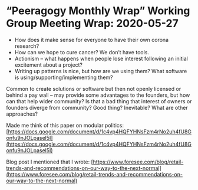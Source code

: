# “Peeragogy Monthly Wrap” Working Group Meeting Wrap: 2020-05-27

* How does it make sense for everyone to have their own corona research?
* How can we hope to cure cancer? We don’t have tools.
* Actionism – what happens when people lose interest following an initial excitement about a project?
* Writing up patterns is nice, but how are we using them? What software is using/supporting/implementing them?

Common to create solutions or software but then not openly licensed or behind a pay wall – may provide some advantages to the founders, but how can that help wider community? Is that a bad thing that interest of owners or founders diverge from community? Good thing? Inevitable? What are other approaches?

Made me think of this paper on modular politics: [https://docs.google.com/document/d/1c4vp4HQFYHNsFzm4rNo2uh4fU8Gonfu9nJOLpasel5I](https://docs.google.com/document/d/1c4vp4HQFYHNsFzm4rNo2uh4fU8Gonfu9nJOLpasel5I)

Blog post I mentioned that I wrote: [https://www.foresee.com/blog/retail-trends-and-recommendations-on-our-way-to-the-next-normal](https://www.foresee.com/blog/retail-trends-and-recommendations-on-our-way-to-the-next-normal)
